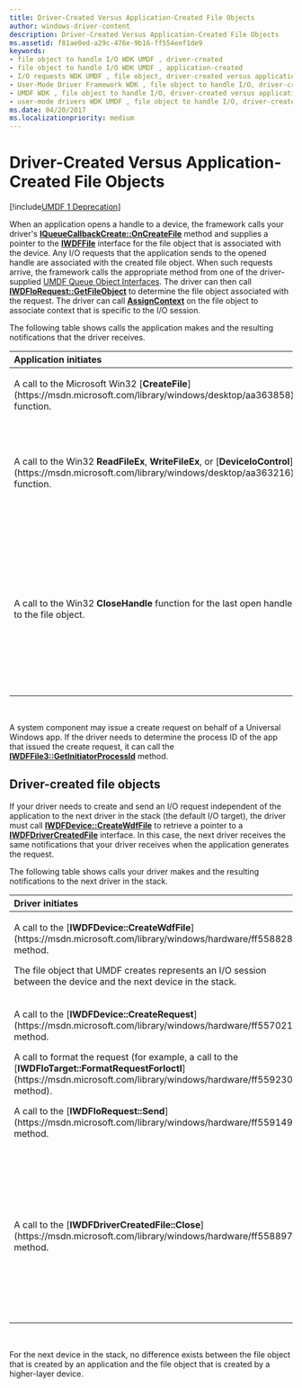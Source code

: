 ```yaml
---
title: Driver-Created Versus Application-Created File Objects
author: windows-driver-content
description: Driver-Created Versus Application-Created File Objects
ms.assetid: f81ae0ed-a29c-476e-9b16-ff554eef1de9
keywords:
- file object to handle I/O WDK UMDF , driver-created
- file object to handle I/O WDK UMDF , application-created
- I/O requests WDK UMDF , file object, driver-created versus application-created
- User-Mode Driver Framework WDK , file object to handle I/O, driver-created versus application-created
- UMDF WDK , file object to handle I/O, driver-created versus application-created
- user-mode drivers WDK UMDF , file object to handle I/O, driver-created versus application-created
ms.date: 04/20/2017
ms.localizationpriority: medium
---
```


# Driver-Created Versus Application-Created File Objects


[!include[UMDF 1 Deprecation](../umdf-1-deprecation.md)]

When an application opens a handle to a device, the framework calls your driver's [**IQueueCallbackCreate::OnCreateFile**](https://msdn.microsoft.com/library/windows/hardware/ff556841) method and supplies a pointer to the [**IWDFFile**](https://msdn.microsoft.com/library/windows/hardware/ff558912) interface for the file object that is associated with the device. Any I/O requests that the application sends to the opened handle are associated with the created file object. When such requests arrive, the framework calls the appropriate method from one of the driver-supplied [UMDF Queue Object Interfaces](https://msdn.microsoft.com/library/windows/hardware/ff561301). The driver can then call [**IWDFIoRequest::GetFileObject**](https://msdn.microsoft.com/library/windows/hardware/ff559099) to determine the file object associated with the request. The driver can call [**AssignContext**](https://msdn.microsoft.com/library/windows/hardware/ff560208) on the file object to associate context that is specific to the I/O session.

The following table shows calls the application makes and the resulting notifications that the driver receives.

<table>
<colgroup>
<col width="50%" />
<col width="50%" />
</colgroup>
<thead>
<tr class="header">
<th align="left">Application initiates</th>
<th align="left">Driver receives</th>
</tr>
</thead>
<tbody>
<tr class="odd">
<td align="left"><p>A call to the Microsoft Win32 [<strong>CreateFile</strong>](https://msdn.microsoft.com/library/windows/desktop/aa363858) function.</p></td>
<td align="left"><p>A call to its [<strong>IQueueCallbackCreate::OnCreateFile</strong>](https://msdn.microsoft.com/library/windows/hardware/ff556841) method.</p></td>
</tr>
<tr class="even">
<td align="left"><p>A call to the Win32 <strong>ReadFileEx</strong>, <strong>WriteFileEx</strong>, or [<strong>DeviceIoControl</strong>](https://msdn.microsoft.com/library/windows/desktop/aa363216) function.</p></td>
<td align="left"><p>A call to its [<strong>IQueueCallbackRead::OnRead</strong>](https://msdn.microsoft.com/library/windows/hardware/ff556875), [<strong>IQueueCallbackWrite::OnWrite</strong>](https://msdn.microsoft.com/library/windows/hardware/ff556885), or [<strong>IQueueCallbackDeviceIoControl::OnDeviceIoControl</strong>](https://msdn.microsoft.com/library/windows/hardware/ff556854) method.</p></td>
</tr>
<tr class="odd">
<td align="left"><p>A call to the Win32 <strong>CloseHandle</strong> function for the last open handle to the file object.</p></td>
<td align="left"><p>A call to its [<strong>IFileCallbackCleanup::OnCleanupFile</strong>](https://msdn.microsoft.com/library/windows/hardware/ff554905) method.</p>
<p>The driver cancels or completes all I/O requests that are associated with the file object.</p>
<p>After the driver returns from the cleanup notification, UMDF cancels any pending I/O requests.</p>
<p>After cleanup completes and UMDF cancels pending I/O requests, the driver receives a call to its [<strong>IFileCallbackClose::OnCloseFile</strong>](https://msdn.microsoft.com/library/windows/hardware/ff554910) method.</p></td>
</tr>
</tbody>
</table>

 

A system component may issue a create request on behalf of a Universal Windows app. If the driver needs to determine the process ID of the app that issued the create request, it can call the [**IWDFFile3::GetInitiatorProcessId**](https://msdn.microsoft.com/library/windows/hardware/hh451279) method.

## Driver-created file objects


If your driver needs to create and send an I/O request independent of the application to the next driver in the stack (the default I/O target), the driver must call [**IWDFDevice::CreateWdfFile**](https://msdn.microsoft.com/library/windows/hardware/ff558828) to retrieve a pointer to a [**IWDFDriverCreatedFile**](https://msdn.microsoft.com/library/windows/hardware/ff558895) interface. In this case, the next driver receives the same notifications that your driver receives when the application generates the request.

The following table shows calls your driver makes and the resulting notifications to the next driver in the stack.

<table>
<colgroup>
<col width="50%" />
<col width="50%" />
</colgroup>
<thead>
<tr class="header">
<th align="left">Driver initiates</th>
<th align="left">Next driver in the stack receives</th>
</tr>
</thead>
<tbody>
<tr class="odd">
<td align="left"><p>A call to the [<strong>IWDFDevice::CreateWdfFile</strong>](https://msdn.microsoft.com/library/windows/hardware/ff558828) method.</p>
<p>The file object that UMDF creates represents an I/O session between the device and the next device in the stack.</p></td>
<td align="left"><p>A call to its [<strong>IQueueCallbackCreate::OnCreateFile</strong>](https://msdn.microsoft.com/library/windows/hardware/ff556841) method.</p></td>
</tr>
<tr class="even">
<td align="left"><p>A call to the [<strong>IWDFDevice::CreateRequest</strong>](https://msdn.microsoft.com/library/windows/hardware/ff557021) method.</p>
<p>A call to format the request (for example, a call to the [<strong>IWDFIoTarget::FormatRequestForIoctl</strong>](https://msdn.microsoft.com/library/windows/hardware/ff559230) method).</p>
<p>A call to the [<strong>IWDFIoRequest::Send</strong>](https://msdn.microsoft.com/library/windows/hardware/ff559149) method.</p></td>
<td align="left"><p>A call to its [<strong>IQueueCallbackRead::OnRead</strong>](https://msdn.microsoft.com/library/windows/hardware/ff556875), [<strong>IQueueCallbackWrite::OnWrite</strong>](https://msdn.microsoft.com/library/windows/hardware/ff556885), or [<strong>IQueueCallbackDeviceIoControl::OnDeviceIoControl</strong>](https://msdn.microsoft.com/library/windows/hardware/ff556854) method.</p></td>
</tr>
<tr class="odd">
<td align="left"><p>A call to the [<strong>IWDFDriverCreatedFile::Close</strong>](https://msdn.microsoft.com/library/windows/hardware/ff558897) method.</p></td>
<td align="left"><p>A call to its [<strong>IFileCallbackCleanup::OnCleanupFile</strong>](https://msdn.microsoft.com/library/windows/hardware/ff554905) method.</p>
<p>The driver cancels or completes all I/O requests that are associated with the file object.</p>
<p>After the driver returns from the cleanup notification, UMDF cancels any pending I/O requests.</p>
<p>After cleanup completes and UMDF cancels pending I/O requests, the driver receives a call to its [<strong>IFileCallbackClose::OnCloseFile</strong>](https://msdn.microsoft.com/library/windows/hardware/ff554910) method.</p></td>
</tr>
</tbody>
</table>

 

For the next device in the stack, no difference exists between the file object that is created by an application and the file object that is created by a higher-layer device.

 

 





